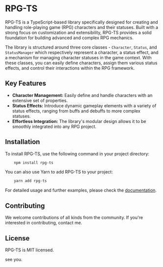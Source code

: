 # RPG-TS

RPG-TS is a TypeScript-based library specifically designed for creating and handling role-playing game (RPG) characters and their statuses. Built with a strong focus on customization and extensibility, RPG-TS provides a solid foundation for building advanced and complex RPG mechanics.

The library is structured around three core classes - `Character`, `Status`, and `StatusManager` which respectively represent a character, a status effect, and a mechanism for managing character statuses in the game context. With these classes, you can easily define characters, assign them various status effects, and control their interactions within the RPG framework.

## Key Features
- **Character Management:** Easily define and handle characters with an extensive set of properties.
- **Status Effects:** Introduce dynamic gameplay elements with a variety of status effects, ranging from buffs and debuffs to more complex statuses.
- **Effortless Integration:** The library's modular design allows it to be smoothly integrated into any RPG project.

## Installation

To install RPG-TS, use the following command in your project directory:

```bash
    npm install rpg-ts
```

You can also use Yarn to add RPG-TS to your project:

```bash
    yarn add rpg-ts
```

For detailed usage and further examples, please check the [documentation](https://github.com/adolecumberri/rpg-ts).

## Contributing

We welcome contributions of all kinds from the community. If you're interested in contributing, contact me.

## License

RPG-TS is MIT licensed.

see you.
